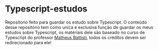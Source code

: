 # Typescript-estudos
 Repositorio feito para guardar os estudo sobre Typescript.
 O conteúdo desse repositório tem como unica e exclusiva função de guardar os meus estudos sobre Typescript, os matériais dele são baseado no curso de Typescript do professor [Matheus Battisti](https://www.udemy.com/user/matheus-battisti/), todos os créditos devem ser redirecionado para ele!
